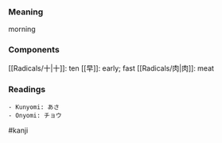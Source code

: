 ### Meaning

morning

### Components

[[Radicals/十|十]]: ten [[早]]: early; fast [[Radicals/肉|肉]]: meat

### Readings

```
- Kunyomi: あさ
- Onyomi: チョウ
```

#kanji